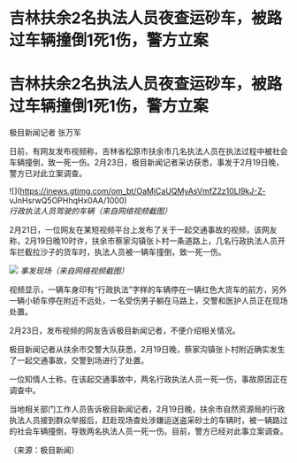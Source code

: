 # 吉林扶余2名执法人员夜查运砂车，被路过车辆撞倒1死1伤，警方立案

# 吉林扶余2名执法人员夜查运砂车，被路过车辆撞倒1死1伤，警方立案

极目新闻记者 张万军

日前，有网友发布视频称，吉林省松原市扶余市几名执法人员在执法过程中被社会车辆撞倒，致一死一伤。2月23日，极目新闻记者采访获悉，事发于2月19日晚，警方已对此立案调查。

![](https://inews.gtimg.com/om_bt/OaMjCaUQMyAsVmfZ2z10LI9kJ-Z-
vJnHsrwQ5OPHhqHx0AA/1000) _行政执法人员驾驶的车辆（来自网络视频截图）_

2月21日，一位网友在某短视频平台上发布了关于一起交通事故的视频，该网友称，2月19日晚10时许，扶余市蔡家沟镇张卜村一条道路上，几名行政执法人员开车拦截拉沙子的货车时，执法人员被一辆车撞倒，致一死一伤。

![](https://inews.gtimg.com/om_bt/OsnIVTZBe5LcdqxGiVtjVuEjkoR3tCTQKwxch7WHqhCt0AA/1000)
_事发现场（来自网络视频截图）_

视频显示，一辆车身印有“行政执法”字样的车辆停在一辆红色大货车的前方，另外一辆小轿车停在附近不远处，一名受伤男子躺在马路上，交警和医护人员正在现场处置。

2月23日，发布视频的网友告诉极目新闻记者，不便介绍相关情况。

极目新闻记者从扶余市交警大队获悉，2月19日晚，蔡家沟镇张卜村附近确实发生了一起交通事故，交警到场进行了处置。

一位知情人士称，在该起交通事故中，两名行政执法人员一死一伤，事故原因正在调查中。

当地相关部门工作人员告诉极目新闻记者，2月19日晚，扶余市自然资源局的行政执法人员接到群众举报后，赶赴现场查处涉嫌运送盗采砂土的车辆时，被一辆路过的社会车辆撞倒，导致两名执法人员一死一伤。目前，警方已经对此事立案调查。

（来源：极目新闻）

